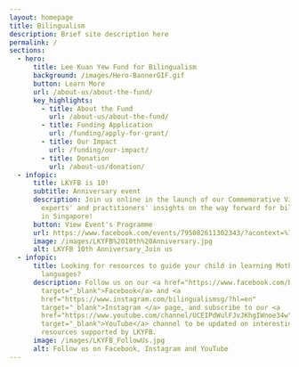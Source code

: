 ```yaml
---
layout: homepage
title: Bilingualism
description: Brief site description here
permalink: /
sections:
  - hero:
      title: Lee Kuan Yew Fund for Bilingualism
      background: /images/Hero-BannerGIF.gif
      button: Learn More
      url: /about-us/about-the-fund/
      key_highlights:
        - title: About the Fund
          url: /about-us/about-the-fund/
        - title: Funding Application
          url: /funding/apply-for-grant/
        - title: Our Impact
          url: /funding/our-impact/
        - title: Donation
          url: /about-us/donation/
  - infopic:
      title: LKYFB is 10!
      subtitle: Anniversary event
      description: Join us online in the launch of our Commemorative Video and hear
        experts' and practitioners' insights on the way forward for bilingualism
        in Singapore!
      button: View Event's Programme
      url: https://www.facebook.com/events/795082611302343/?acontext=%7B%22ref%22%3A%2252%22%2C%22action_history%22%3A%22[%7B%5C%22surface%5C%22%3A%5C%22share_link%5C%22%2C%5C%22mechanism%5C%22%3A%5C%22share_link%5C%22%2C%5C%22extra_data%5C%22%3A%7B%5C%22invite_link_id%5C%22%3A294790355843812%7D%7D]%22%7D
      image: /images/LKYFB%2010th%20Anniversary.jpg
      alt: LKYFB 10th Anniversary_Join us
  - infopic:
      title: Looking for resources to guide your child in learning Mother Tongue
        languages?
      description: Follow us on our <a href="https://www.facebook.com/bilingualismsg"
        target="_blank">Facebook</a> and <a
        href="https://www.instagram.com/bilingualismsg/?hl=en"
        target="_blank">Instagram </a> page, and subscribe to our <a
        href="https://www.youtube.com/channel/UCEIPdWulFJvJKhgIWnoe34w"
        target="_blank">YouTube</a> channel to be updated on interesting
        resources supported by LKYFB.
      image: /images/LKYFB_FollowUs.jpg
      alt: Follow us on Facebook, Instagram and YouTube
---
```

